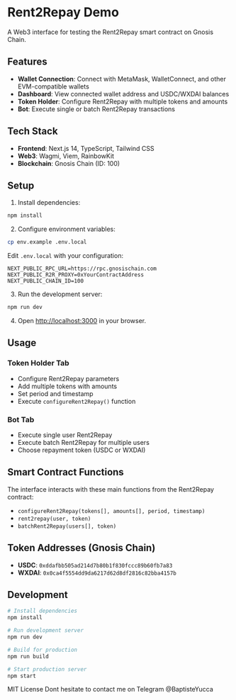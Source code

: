 # Rent2Repay Demo

A Web3 interface for testing the Rent2Repay smart contract on Gnosis Chain.

## Features

- **Wallet Connection**: Connect with MetaMask, WalletConnect, and other EVM-compatible wallets
- **Dashboard**: View connected wallet address and USDC/WXDAI balances
- **Token Holder**: Configure Rent2Repay with multiple tokens and amounts
- **Bot**: Execute single or batch Rent2Repay transactions

## Tech Stack

- **Frontend**: Next.js 14, TypeScript, Tailwind CSS
- **Web3**: Wagmi, Viem, RainbowKit
- **Blockchain**: Gnosis Chain (ID: 100)

## Setup

1. Install dependencies:
```bash
npm install
```

2. Configure environment variables:
```bash
cp env.example .env.local
```

Edit `.env.local` with your configuration:
```
NEXT_PUBLIC_RPC_URL=https://rpc.gnosischain.com
NEXT_PUBLIC_R2R_PROXY=0xYourContractAddress
NEXT_PUBLIC_CHAIN_ID=100
```

3. Run the development server:
```bash
npm run dev
```

4. Open [http://localhost:3000](http://localhost:3000) in your browser.

## Usage

### Token Holder Tab
- Configure Rent2Repay parameters
- Add multiple tokens with amounts
- Set period and timestamp
- Execute `configureRent2Repay()` function

### Bot Tab
- Execute single user Rent2Repay
- Execute batch Rent2Repay for multiple users
- Choose repayment token (USDC or WXDAI)

## Smart Contract Functions

The interface interacts with these main functions from the Rent2Repay contract:

- `configureRent2Repay(tokens[], amounts[], period, timestamp)`
- `rent2repay(user, token)`
- `batchRent2Repay(users[], token)`

## Token Addresses (Gnosis Chain)

- **USDC**: `0xddafbb505ad214d7b80b1f830fccc89b60fb7a83`
- **WXDAI**: `0x0ca4f5554dd9da6217d62d8df2816c82bba4157b`

## Development

```bash
# Install dependencies
npm install

# Run development server
npm run dev

# Build for production
npm run build

# Start production server
npm start
```

MIT License
Dont hesitate to contact me on Telegram @BaptisteYucca

